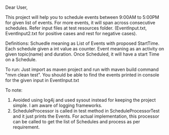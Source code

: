 Dear User,

This project will help you to schedule events between 9:00AM to 5:00PM for given list of events.
For more events, it will span across consecutive schedules.
Refer input files at test resources folder. (EventInput.txt, EventInput2.txt for positive cases and rest for negative cases).

Definitions:
Schuedle meaning as List of Events with proposed StartTime. Each schedule given a int value as counter.
Event meaning as an activity on given topic(name) and duration. Once Scheduled, it will have a start Time on a Schedule.

To run:
Just import as maven project and run with maven build command "mvn clean test".
You should be able to find the events printed in console for the given input in EventInput.txt

To note:
1. Avoided using log4j and used sysout instead for keeping the project simple. I am aware of logging frameworks.
2. ScheduleProcessor is called in test method in ScheduleProcessorTest and it just prints the Events.
   For actual implementation, this processor can be called to get the list of Schedules and process as per requirement. 

